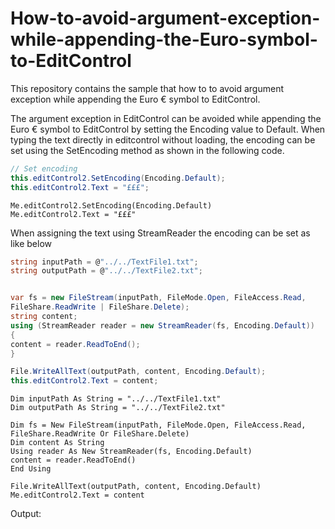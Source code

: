 # How-to-avoid-argument-exception-while-appending-the-Euro-symbol-to-EditControl
This repository contains the sample that how to to avoid argument exception while appending the Euro € symbol  to EditControl.

The argument exception in EditControl  can be avoided while appending the Euro € symbol to EditControl  by setting the Encoding value to Default.
When typing the text directly in editcontrol without loading, the encoding can be set using the SetEncoding method as shown in the following code.

```C#
// Set encoding 
this.editControl2.SetEncoding(Encoding.Default);
this.editControl2.Text = "£££";
```

```VB
Me.editControl2.SetEncoding(Encoding.Default)
Me.editControl2.Text = "£££"
```

When assigning the text using StreamReader the encoding can be set as like below

```C#
string inputPath = @"../../TextFile1.txt";
string outputPath = @"../../TextFile2.txt";


var fs = new FileStream(inputPath, FileMode.Open, FileAccess.Read,
FileShare.ReadWrite | FileShare.Delete);
string content;
using (StreamReader reader = new StreamReader(fs, Encoding.Default))
{
content = reader.ReadToEnd();
}

File.WriteAllText(outputPath, content, Encoding.Default);
this.editControl2.Text = content;
```
```VB
Dim inputPath As String = "../../TextFile1.txt"
Dim outputPath As String = "../../TextFile2.txt"

Dim fs = New FileStream(inputPath, FileMode.Open, FileAccess.Read, FileShare.ReadWrite Or FileShare.Delete)
Dim content As String
Using reader As New StreamReader(fs, Encoding.Default)
content = reader.ReadToEnd()
End Using

File.WriteAllText(outputPath, content, Encoding.Default)
Me.editControl2.Text = content
```


Output:
